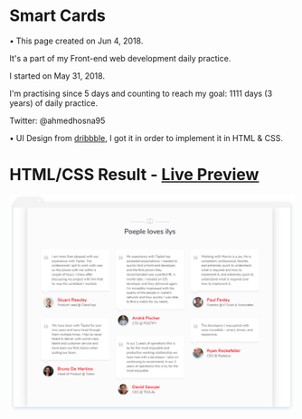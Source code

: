 # Smart Cards

• This page created on Jun 4, 2018.

It's a part of my Front-end web development daily practice.

I started on May 31, 2018.

I'm practising since 5 days and counting to reach my goal: 1111 days (3 years) of daily practice.

Twitter: @ahmedhosna95

• UI Design from [dribbble](https://dribbble.com/shots/3385948-Smart-Cards/attachments/737893), I got it in order to implement it in HTML & CSS.

# HTML/CSS Result - [Live Preview](https://cdn.rawgit.com/ahmedhosna95/Front-end-Daily-Practice/151e17f6/Day006/smart_cards/index.html)

![](assets/img/frame-generic.png)
